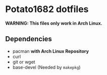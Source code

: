 # Potato1682 dotfiles
**WARNING: This files only work in Arch Linux.**
## Dependencies
* pacman **with Arch Linux Repository**
* curl
* git or wget
* base-devel (Needed by `makepkg`)
